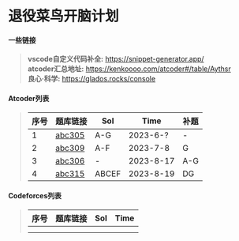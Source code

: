 # 退役菜鸟开脑计划

#### 一些链接
> **vscode自定义代码补全:**  https://snippet-generator.app/ \
> **atcoder汇总地址:** https://kenkoooo.com/atcoder#/table/Aythsr \
> **良心·科学:** https://glados.rocks/console 

#### Atcoder列表
> | 序号 | 题库链接 | Sol | Time | 补题 |
> | ---- | ---- | ---- | ---- | ---- | 
> | 1 | [abc305](https://atcoder.jp/contests/abc305) | A-G | 2023-6-? | - |
> | 2 | [abc309](https://atcoder.jp/contests/abc309) | A-F | 2023-7-8 | G |
> | 3 | [abc306](https://atcoder.jp/contests/abc306) | - | 2023-8-17 | A-G |
> | 4 | [abc315](https://atcoder.jp/contests/abc315) | ABCEF | 2023-8-19 | DG |

#### Codeforces列表
> | 序号 | 题库链接 | Sol | Time |
> | ---- | ---- | ---- | ---- | 
> |  |  |  |  |  
> |  |  |  |  |
> 
> 
